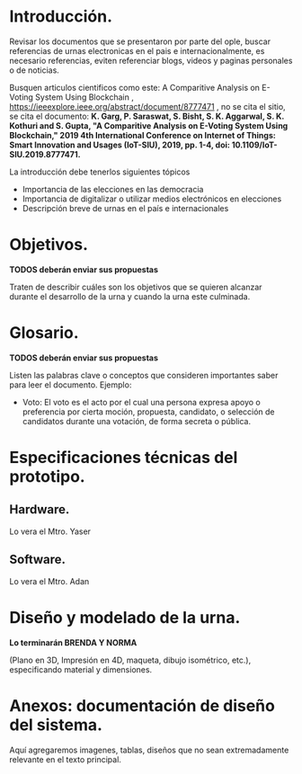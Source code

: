 
# Introducción.
Revisar los documentos que se presentaron por parte del ople, buscar referencias de urnas electronicas en el pais e internacionalmente, es necesario referencias, eviten referenciar blogs, videos y paginas personales o de noticias. 

Busquen articulos cientificos como este: A Comparitive Analysis on E-Voting System Using Blockchain
, https://ieeexplore.ieee.org/abstract/document/8777471 , no se cita el sitio, se cita el documento: **K. Garg, P. Saraswat, S. Bisht, S. K. Aggarwal, S. K. Kothuri and S. Gupta, "A Comparitive Analysis on E-Voting System Using Blockchain," 2019 4th International Conference on Internet of Things: Smart Innovation and Usages (IoT-SIU), 2019, pp. 1-4, doi: 10.1109/IoT-SIU.2019.8777471.**

La introducción debe tenerlos siguientes tópicos

- Importancia de las elecciones en las democracia 
- Importancia de digitalizar o utilizar medios electrónicos en elecciones
- Descripción breve de urnas en el país e internacionales

# Objetivos.
**TODOS deberán enviar sus propuestas**

Traten de describir cuáles son los objetivos que se quieren alcanzar durante el desarrollo de la urna y cuando la urna este culminada.

# Glosario.
**TODOS deberán enviar sus propuestas**

Listen las palabras clave o conceptos que consideren importantes saber para leer el documento. Ejemplo:

- Voto: El voto es el acto por el cual una persona expresa apoyo o preferencia por cierta moción, propuesta, candidato, o selección de candidatos durante una votación, de forma secreta o pública.

# Especificaciones técnicas del prototipo.

## Hardware.
Lo vera el Mtro. Yaser

## Software.
Lo vera el Mtro. Adan

# Diseño y modelado de la urna.
**Lo terminarán BRENDA Y NORMA**

(Plano en 3D, Impresión en 4D, maqueta, dibujo isométrico, etc.), especificando material y dimensiones.

# Anexos: documentación de diseño del sistema.

Aquí agregaremos imagenes, tablas, diseños que no sean extremadamente relevante en el texto principal.